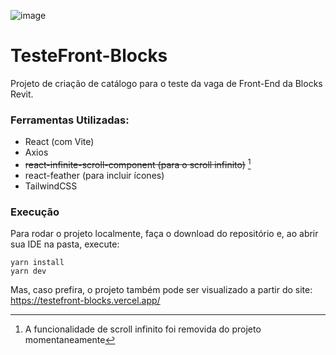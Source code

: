 ![image](https://github.com/AnneCosta/TesteFront-Blocks/assets/29162587/35eb37d1-8288-46e9-bfed-42b95ffd3ecb)

# TesteFront-Blocks
Projeto de criação de catálogo para o teste da vaga de Front-End da Blocks Revit.

### Ferramentas Utilizadas:
* React (com Vite)
* Axios
* ~~react-infinite-scroll-component (para o scroll infinito)~~ [^1]
* react-feather (para incluir ícones)
* TailwindCSS

### Execução
Para rodar o projeto localmente, faça o download do repositório e, ao abrir sua IDE na pasta, execute:
```  
yarn install
yarn dev
```
Mas, caso prefira, o projeto também pode ser visualizado a partir do site:
https://testefront-blocks.vercel.app/


[^1]: A funcionalidade de scroll infinito foi removida do projeto momentaneamente
